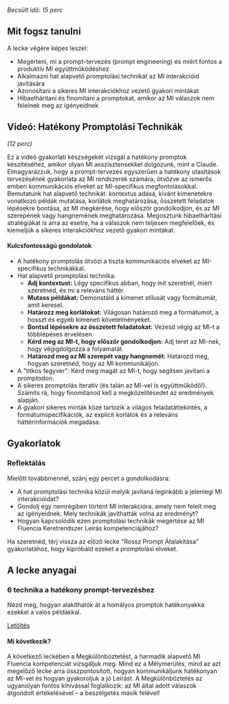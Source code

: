 *Becsült idő: 15 perc*

## Mit fogsz tanulni

A lecke végére képes leszel:

*   Megérteni, mi a prompt-tervezés (prompt engineering) és miért fontos a produktív MI együttműködéshez
*   Alkalmazni hat alapvető promptolási technikát az MI interakcióid javítására
*   Azonosítani a sikeres MI interakciókhoz vezető gyakori mintákat
*   Hibaelhárítani és finomítani a promptokat, amikor az MI válaszok nem felelnek meg az igényeidnek

## Videó: Hatékony Promptolási Technikák

*(12 perc)*

Ez a videó gyakorlati készségeket vizsgál a hatékony promptok készítéséhez, amikor olyan MI asszisztensekkel dolgozunk, mint a Claude. Elmagyarázzuk, hogy a prompt-tervezés egyszerűen a hatékony utasítások tervezésének gyakorlata az MI rendszerek számára, ötvözve az ismerős emberi kommunikációs elveket az MI-specifikus megfontolásokkal. Bemutatunk hat alapvető technikát: kontextus adása, kívánt kimenetekre vonatkozó példák mutatása, korlátok meghatározása, összetett feladatok lépésekre bontása, az MI megkérése, hogy először gondolkodjon, és az MI szerepének vagy hangnemének meghatározása. Megosztunk hibaelhárítási stratégiákat is arra az esetre, ha a válaszok nem teljesen megfelelőek, és kiemeljük a sikeres interakciókhoz vezető gyakori mintákat.

#### Kulcsfontosságú gondolatok

*   A hatékony promptolás ötvözi a tiszta kommunikációs elveket az MI-specifikus technikákkal.
*   Hat alapvető promptolási technika:
    *   **Adj kontextust:** Légy specifikus abban, hogy mit szeretnél, miért szeretnéd, és mi a releváns háttér.
    *   **Mutass példákat:** Demonstáld a kimenet stílusát vagy formátumát, amit keresel.
    *   **Határozz meg korlátokat:** Világosan határozd meg a formátumot, a hosszt és egyéb kimeneti követelményeket.
    *   **Bontsd lépésekre az összetett feladatokat:** Vezesd végig az MI-t a többlépéses érvelésen.
    *   **Kérd meg az MI-t, hogy először gondolkodjon:** Adj teret az MI-nek, hogy végigdolgozza a folyamatát.
    *   **Határozd meg az MI szerepét vagy hangnemét:** Határozd meg, hogyan szeretnéd, hogy az MI kommunikáljon.
*   A "titkos fegyver": Kérd meg magát az MI-t, hogy segítsen javítani a promptodon.
*   A sikeres promptolás iteratív (és talán az MI-vel is együttműködő!). Számíts rá, hogy finomítanod kell a megközelítésedet az eredmények alapján.
*   A gyakori sikeres minták közé tartozik a világos feladatáttekintés, a formátumspecifikációk, az explicit korlátok és a releváns háttérinformációk megadása.

## Gyakorlatok

### Reflektálás

Mielőtt továbbmennél, szánj egy percet a gondolkodásra:

*   A hat promptolási technika közül melyik javítaná leginkább a jelenlegi MI interakcióidat?
*   Gondolj egy nemrégiben történt MI interakcióra, amely nem felelt meg az igényeidnek. Mely technikák javíthatták volna az eredményt?
*   Hogyan kapcsolódik ezen promptolási technikák megértése az MI Fluencia Keretrendszer Leírás kompetenciájához?

Ha szeretnéd, térj vissza az előző lecke "Rossz Prompt Átalakítása" gyakorlatához, hogy kipróbáld ezeket a promptolási elveket.

## A lecke anyagai

### 6 technika a hatékony prompt-tervezéshez

Nézd meg, hogyan alakíthatók át a homályos promptok hatékonyakká ezekkel a valós példákkal.

[Letöltés](pamphlets/6-technika-hatekony-prompttervezes.pdf)

#### Mi következik?

A következő leckében a Megkülönböztetést, a harmadik alapvető MI Fluencia kompetenciát vizsgáljuk meg. Mind ez a Mélymerülés, mind az azt megelőző lecke arra összpontosított, hogyan kommunikáljunk hatékonyan az MI-vel és hogyan gyakoroljuk a jó Leírást. A Megkülönböztetés az ugyanolyan fontos kihívással foglalkozik: az MI által adott válaszok átgondolt értékelésével – a beszélgetés másik felével!



